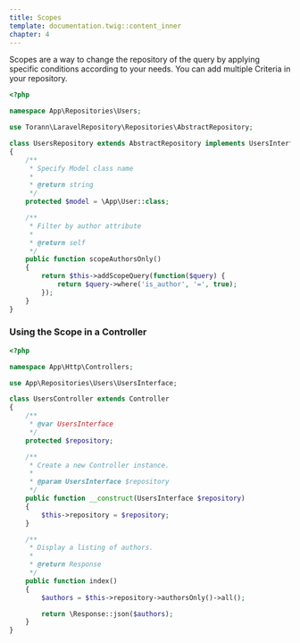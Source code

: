 ```yaml
---
title: Scopes
template: documentation.twig::content_inner
chapter: 4
---
```

Scopes are a way to change the repository of the query by applying specific conditions according to your needs. You can add multiple Criteria in your repository.

``` php
<?php

namespace App\Repositories\Users;

use Torann\LaravelRepository\Repositories\AbstractRepository;

class UsersRepository extends AbstractRepository implements UsersInterface
{
    /**
     * Specify Model class name
     *
     * @return string
     */
    protected $model = \App\User::class;

    /**
     * Filter by author attribute
     *
     * @return self
     */
    public function scopeAuthorsOnly()
    {
        return $this->addScopeQuery(function($query) {
            return $query->where('is_author', '=', true);
        });
    }
}
```

### Using the Scope in a Controller

``` php
<?php

namespace App\Http\Controllers;

use App\Repositories\Users\UsersInterface;

class UsersController extends Controller
{
    /**
     * @var UsersInterface
     */
    protected $repository;

    /**
     * Create a new Controller instance.
     *
     * @param UsersInterface $repository
     */
    public function __construct(UsersInterface $repository)
    {
        $this->repository = $repository;
    }

    /**
     * Display a listing of authors.
     *
     * @return Response
     */
    public function index()
    {
        $authors = $this->repository->authorsOnly()->all();

        return \Response::json($authors);
    }
}
```